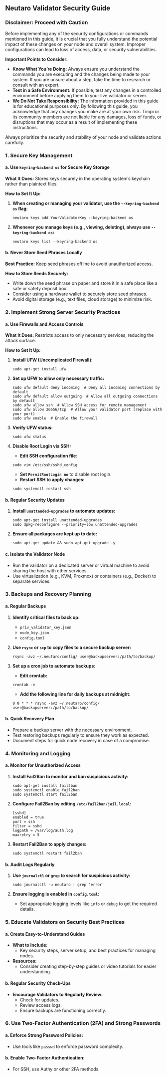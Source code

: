 ## **Neutaro Validator Security Guide**

### **Disclaimer: Proceed with Caution**

Before implementing any of the security configurations or commands mentioned in this guide, it is crucial that you fully understand the potential impact of these changes on your node and overall system. Improper configurations can lead to loss of access, data, or security vulnerabilities. 

**Important Points to Consider:**
- **Know What You’re Doing:** Always ensure you understand the commands you are executing and the changes being made to your system. If you are unsure about a step, take the time to research or consult with an expert.
- **Test in a Safe Environment:** If possible, test any changes in a controlled environment before applying them to your live validator or server.
- **We Do Not Take Responsibility:** The information provided in this guide is for educational purposes only. By following this guide, you acknowledge that any changes you make are at your own risk. Timpi or its community members are not liable for any damages, loss of funds, or disruptions that may occur as a result of implementing these instructions.

Always prioritize the security and stability of your node and validate actions carefully.

### **1. Secure Key Management**

#### **a. Use `keyring-backend os` for Secure Key Storage**
**What It Does:** Stores keys securely in the operating system’s keychain rather than plaintext files.

**How to Set It Up:**

1. **When creating or managing your validator, use the `--keyring-backend os` flag**:

    ```shell
    neutaro keys add YourValidatorKey --keyring-backend os
    ```

2. **Whenever you manage keys (e.g., viewing, deleting), always use `--keyring-backend os`:**

    ```shell
    neutaro keys list --keyring-backend os
    ```

#### **b. Never Store Seed Phrases Locally**
**Best Practice:** Keep seed phrases offline to avoid unauthorized access.

**How to Store Seeds Securely:**

- Write down the seed phrase on paper and store it in a safe place like a safe or safety deposit box.
- Consider using a hardware wallet to securely store seed phrases.
- Avoid digital storage (e.g., text files, cloud storage) to minimize risk.


### **2. Implement Strong Server Security Practices**

#### **a. Use Firewalls and Access Controls**

**What It Does:** Restricts access to only necessary services, reducing the attack surface.

**How to Set It Up:**

1. **Install UFW (Uncomplicated Firewall):**

    ```shell
    sudo apt-get install ufw
    ```

2. **Set up UFW to allow only necessary traffic:**

    ```shell
    sudo ufw default deny incoming  # Deny all incoming connections by default
    sudo ufw default allow outgoing  # Allow all outgoing connections by default
    sudo ufw allow ssh  # Allow SSH access for remote management
    sudo ufw allow 26656/tcp  # Allow your validator port (replace with your port)
    sudo ufw enable  # Enable the firewall
    ```

3. **Verify UFW status:**

    ```shell
    sudo ufw status
    ```

4. **Disable Root Login via SSH:**

   - **Edit SSH configuration file**:

    ```shell
    sudo vim /etc/ssh/sshd_config
    ```

   - **Set `PermitRootLogin no`** to disable root login.
   - **Restart SSH to apply changes:**

    ```shell
    sudo systemctl restart ssh
    ```

#### **b. Regular Security Updates**

1. **Install `unattended-upgrades` to automate updates:**

    ```shell
    sudo apt-get install unattended-upgrades
    sudo dpkg-reconfigure --priority=low unattended-upgrades
    ```

2. **Ensure all packages are kept up to date:**

    ```shell
    sudo apt-get update && sudo apt-get upgrade -y
    ```

#### **c. Isolate the Validator Node**

- Run the validator on a dedicated server or virtual machine to avoid sharing the host with other services.
- Use virtualization (e.g., KVM, Proxmox) or containers (e.g., Docker) to separate services.


### **3. Backups and Recovery Planning**

#### **a. Regular Backups**

1. **Identify critical files to back up:**
   - `priv_validator_key.json`
   - `node_key.json`
   - `config.toml`

2. **Use `rsync` or `scp` to copy files to a secure backup server:**

    ```shell
    rsync -avz ~/.neutaro/config/ user@backupserver:/path/to/backup/
    ```

3. **Set up a cron job to automate backups:**

   - **Edit crontab:**

    ```shell
    crontab -e
    ```

   - **Add the following line for daily backups at midnight:**

    ```shell
    0 0 * * * rsync -avz ~/.neutaro/config/ user@backupserver:/path/to/backup/
    ```

#### **b. Quick Recovery Plan**

- Prepare a backup server with the necessary environment.
- Test restoring backups regularly to ensure they work as expected.
- Document steps for quick node recovery in case of a compromise.


### **4. Monitoring and Logging**

#### **a. Monitor for Unauthorized Access**

1. **Install Fail2Ban to monitor and ban suspicious activity:**

    ```shell
    sudo apt-get install fail2ban
    sudo systemctl enable fail2ban
    sudo systemctl start fail2ban
    ```

2. **Configure Fail2Ban by editing `/etc/fail2ban/jail.local`:**

    ```shell
    [sshd]
    enabled = true
    port = ssh
    filter = sshd
    logpath = /var/log/auth.log
    maxretry = 5
    ```

3. **Restart Fail2Ban to apply changes:**

    ```shell
    sudo systemctl restart fail2ban
    ```

#### **b. Audit Logs Regularly**

1. **Use `journalctl` or `grep` to search for suspicious activity:**

    ```shell
    sudo journalctl -u neutaro | grep 'error'
    ```

2. **Ensure logging is enabled in `config.toml`:**

   - Set appropriate logging levels like `info` or `debug` to get the required details.


### **5. Educate Validators on Security Best Practices**

#### **a. Create Easy-to-Understand Guides**
- **What to Include:**
  - Key security steps, server setup, and best practices for managing nodes.
- **Resources:**
  - Consider creating step-by-step guides or video tutorials for easier understanding.

#### **b. Regular Security Check-Ups**
- **Encourage Validators to Regularly Review:**
  - Check for updates.
  - Review access logs.
  - Ensure backups are functioning correctly.


### **6. Use Two-Factor Authentication (2FA) and Strong Passwords**

#### **a. Enforce Strong Password Policies:**
- Use tools like `passwd` to enforce password complexity.

#### **b. Enable Two-Factor Authentication:**
- For SSH, use Authy or other 2FA methods.
